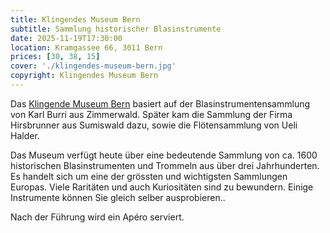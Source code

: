 ```yaml
---
title: Klingendes Museum Bern
subtitle: Sammlung historischer Blasinstrumente
date: 2025-11-19T17:30:00
location: Kramgassee 66, 3011 Bern
prices: [30, 38, 15]
cover: './klingendes-museum-bern.jpg'
copyright: Klingendes Museum Bern
---
```


Das [Klingende Museum Bern](https://www.museen-bern.ch/de/institutionen/museen/klingendes-museum) basiert auf der Blasinstrumentensammlung von Karl Burri aus Zimmerwald. Später kam die Sammlung der Firma Hirsbrunner aus Sumiswald dazu, sowie die Flötensammlung von Ueli Halder.

Das Museum verfügt heute über eine bedeutende Sammlung von ca. 1600 historischen Blasinstrumenten und Trommeln aus über drei Jahrhunderten. Es handelt sich um eine der grössten und wichtigsten Sammlungen Europas. Viele Raritäten und auch Kuriositäten sind zu bewundern. Einige Instrumente können Sie gleich selber ausprobieren..

Nach der Führung wird ein Apéro serviert.
